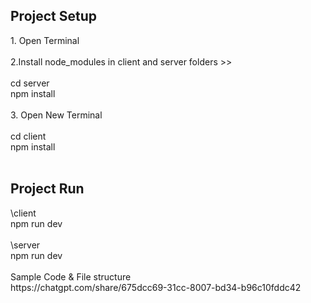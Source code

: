 <h2>Project Setup</h2>
<div>1. Open Terminal</div>
<br/>
<div>2.Install node_modules in client and server folders >> </div>
<br/>
<div>cd server</div>
<div>npm install</div>
<br/>
<div>3. Open New Terminal</div>
<br/>
<div>cd client</div>
<div>npm install</div>
<br/>
<h2>Project Run</h2>
<div>\client</div>
<div>npm run dev</div>
<br/>
<div>\server</div>
<div>npm run dev</div>
<br/>

<div>Sample Code & File structure</div>
<div>https://chatgpt.com/share/675dcc69-31cc-8007-bd34-b96c10fddc42</div>
